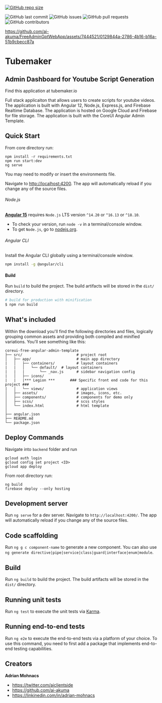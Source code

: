[![GitHub repo size](https://img.shields.io/github/repo-size/ai-akuma/FreeAdminGptWebApp)](https://github.com/ai-akuma/FreeAdminGptWebApp)

![GitHub last commit](https://img.shields.io/github/last-commit/ai-akuma/FreeAdminGptWebApp)
![GitHub issues](https://img.shields.io/github/issues/ai-akuma/FreeAdminGptWebApp)
![GitHub pull requests](https://img.shields.io/github/issues-pr/ai-akuma/FreeAdminGptWebApp)
![GitHub contributors](https://img.shields.io/github/contributors/ai-akuma/FreeAdminGptWebApp)



https://github.com/ai-akuma/FreeAdminGptWebApp/assets/7444521/0129844a-2786-4b16-b16a-51b9cbecc87a




# Tubemaker

## Admin Dashboard for Youtube Script Generation

Find this application at tubemaker.io

Full stack applicaiton that allows users to create scripts for youtube videos. The application is built with Angular 12, Node.js, Express.js, and Firebase Realtime Database. The application is hosted on Google Cloud and Firebase for file storage. The application is built with the CoreUI Angular Admin Template.

## Quick Start

From core directory run:
```
npm install -r requirements.txt
npm run start:dev
ng serve
```
You may need to modify or insert the environments file.

Navigate to [http://localhost:4200](http://localhost:4200). The app will automatically reload if you change any of the source files.


###### Node.js
[**Angular 15**](https://angular.io/guide/what-is-angular) requires `Node.js` LTS version `^14.20` or `^16.13` or `^18.10`.

- To check your version, run `node -v` in a terminal/console window.
- To get `Node.js`, go to [nodejs.org](https://nodejs.org/).

###### Angular CLI
Install the Angular CLI globally using a terminal/console window.
```bash
npm install -g @angular/cli
```


#### Build

Run `build` to build the project. The build artifacts will be stored in the `dist/` directory.

```bash
# build for production with minification
$ npm run build
```
## What's included

Within the download you'll find the following directories and files, logically grouping common assets and providing both compiled and minified variations. You'll see something like this:

```
coreui-free-angular-admin-template
├── src/                         # project root
│   ├── app/                     # main app directory
|   │   ├── containers/          # layout containers
|   |   │   └── default/  # layout containers
|   |   |       └── _nav.js      # sidebar navigation config
|   │   ├── icons/ 
|   |   |*** Legion ***       ### Specific front end code for this project ###
|   │   └── views/               # application views
│   ├── assets/                  # images, icons, etc.
│   ├── components/              # components for demo only
│   ├── scss/                    # scss styles
│   └── index.html               # html template
│
├── angular.json
├── README.md
└── package.json
```

## Deploy Commands
Navigate into `backend` folder and run
```
gcloud auth login
gcloud config set project <ID>
gcloud app deploy
```

From root directory run:
```
ng build 
firebase deploy --only hosting
```

## Development server

Run `ng serve` for a dev server. Navigate to `http://localhost:4200/`. The app will automatically reload if you change any of the source files.

## Code scaffolding

Run `ng g c component-name` to generate a new component. You can also use `ng generate directive|pipe|service|class|guard|interface|enum|module`.

## Build

Run `ng build` to build the project. The build artifacts will be stored in the `dist/` directory.

## Running unit tests

Run `ng test` to execute the unit tests via [Karma](https://karma-runner.github.io).

## Running end-to-end tests

Run `ng e2e` to execute the end-to-end tests via a platform of your choice. To use this command, you need to first add a package that implements end-to-end testing capabilities.


## Creators

**Adrian Mohnacs**
* <https://twitter.com/aiclientside>
* <https://github.com/ai-akuma>
* <https://linkinedin.com/in/adrian-mohnacs>
